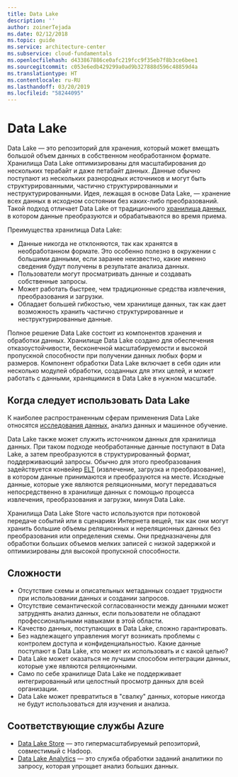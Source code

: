 ```yaml
---
title: Data Lake
description: ''
author: zoinerTejada
ms.date: 02/12/2018
ms.topic: guide
ms.service: architecture-center
ms.subservice: cloud-fundamentals
ms.openlocfilehash: d433867886ce0afc219fcc9f35eb7f8b3ce6bee1
ms.sourcegitcommit: c053e6edb429299a0ad9b327888d596c48859d4a
ms.translationtype: HT
ms.contentlocale: ru-RU
ms.lasthandoff: 03/20/2019
ms.locfileid: "58244095"
---
```

# <a name="data-lakes"></a>Data Lake

Data Lake — это репозиторий для хранения, который может вмещать большой объем данных в собственном необработанном формате. Хранилища Data Lake оптимизированы для масштабирования до нескольких терабайт и даже петабайт данных. Данные обычно поступают из нескольких разнородных источников и могут быть структурированными, частично структурированными и неструктурированными. Идея, лежащая в основе Data Lake, — хранение всех данных в исходном состоянии без каких-либо преобразований. Такой подход отличает Data Lake от традиционного [хранилища данных](../relational-data/data-warehousing.md), в котором данные преобразуются и обрабатываются во время приема.

Преимущества хранилища Data Lake:

- Данные никогда не отклоняются, так как хранятся в необработанном формате. Это особенно полезно в окружении с большими данными, если заранее неизвестно, какие именно сведения будут получены в результате анализа данных.
- Пользователи могут просматривать данные и создавать собственные запросы.
- Может работать быстрее, чем традиционные средства извлечения, преобразования и загрузки.
- Обладает большей гибкостью, чем хранилище данных, так как дает возможность хранить частично структурированные и неструктурированные данные.

Полное решение Data Lake состоит из компонентов хранения и обработки данных. Хранилище Data Lake создано для обеспечения отказоустойчивости, бесконечной масштабируемости и высокой пропускной способности при получении данных любых форм и размеров. Компонент обработки Data Lake включает в себя один или несколько модулей обработки, созданных для этих целей, и может работать с данными, хранящимися в Data Lake в нужном масштабе.

## <a name="when-to-use-a-data-lake"></a>Когда следует использовать Data Lake

К наиболее распространенным сферам применения Data Lake относятся [исследования данных](./interactive-data-exploration.md), анализ данных и машинное обучение.

Data Lake также может служить источником данных для хранилища данных. При таком подходе необработанные данные поступают в Data Lake, а затем преобразуются в структурированный формат, поддерживающий запросы. Обычно для этого преобразования задействуется конвейер [ELT](../relational-data/etl.md#extract-load-and-transform-elt) (извлечение, загрузка и преобразование), в котором данные принимаются и преобразуются на месте. Исходные данные, которые уже являются реляционными, могут передаваться непосредственно в хранилище данных с помощью процесса извлечения, преобразования и загрузки, минуя Data Lake.

Хранилища Data Lake Store часто используются при потоковой передаче событий или в сценариях Интернета вещей, так как они могут хранить большие объемы реляционных и нереляционных данных без преобразования или определения схемы. Они предназначены для обработки больших объемов мелких записей с низкой задержкой и оптимизированы для высокой пропускной способности.

## <a name="challenges"></a>Сложности

- Отсутствие схемы и описательных метаданных создает трудности при использовании данных и создании запросов.
- Отсутствие семантической согласованности между данными может затруднять анализ данных, если пользователи не обладают профессиональными навыками в этой области.
- Качество данных, поступающих в Data Lake, сложно гарантировать.
- Без надлежащего управления могут возникать проблемы с контролем доступа и конфиденциальностью. Какие данные поступают в Data Lake, кто может их использовать и с какой целью?
- Data Lake может оказаться не лучшим способом интеграции данных, которые уже являются реляционными.
- Само по себе хранилище Data Lake не поддерживает интегрированный или целостный просмотр данных для всей организации.
- Data Lake может превратиться в "свалку" данных, которые никогда не будут использоваться для изучения и анализа.

## <a name="relevant-azure-services"></a>Соответствующие службы Azure

- [Data Lake Store](/azure/data-lake-store/) — это гипермасштабируемый репозиторий, совместимый с Hadoop.
- [Data Lake Analytics](/azure/data-lake-analytics/) — это служба обработки заданий аналитики по запросу, которая упрощает анализ больших данных.
